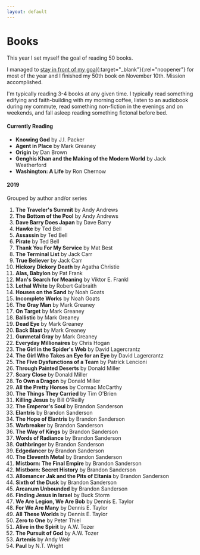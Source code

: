 ```yaml
---
layout: default
---
```


<h1 class="Page-title">Books</h1>

<p class="Lede">This year I set myself the goal of reading 50 books.</p>

I managed to [stay in front of my goal](https://www.goodreads.com/user/show/13207293-josh){:target="_blank"}{:rel="noopener"} for most of the year and I finished my 50th book on November 10th. Mission accomplished.

I'm typically reading 3-4 books at any given time. I typically read something edifying and faith-building with my
morning coffee, listen to an audiobook during my commute, read something non-fiction in the evenings and on weekends,
and fall asleep reading something fictonal before bed.

#### Currently Reading

- **Knowing God** by J.I. Packer
- **Agent in Place** by Mark Greaney
- **Origin** by Dan Brown
- **Genghis Khan and the Making of the Modern World** by Jack Weatherford
- **Washington: A Life** by Ron Chernow

#### 2019

Grouped by author and/or series

1. **The Traveler's Summit** by Andy Andrews
1. **The Bottom of the Pool** by Andy Andrews
1. **Dave Barry Does Japan** by Dave Barry
1. **Hawke** by Ted Bell
1. **Assassin** by Ted Bell
1. **Pirate** by Ted Bell
1. **Thank You For My Service** by Mat Best
1. **The Terminal List** by Jack Carr
1. **True Believer** by Jack Carr
1. **Hickory Dickory Death** by Agatha Christie
1. **Alas, Babylon** by Pat Frank
1. **Man's Search for Meaning** by Viktor E. Frankl
1. **Lethal White** by Robert Galbraith
1. **Houses on the Sand** by Noah Goats
1. **Incomplete Works** by Noah Goats
1. **The Gray Man** by Mark Greaney
1. **On Target** by Mark Greaney
1. **Ballistic** by Mark Greaney
1. **Dead Eye** by Mark Greaney
1. **Back Blast** by Mark Greaney
1. **Gunmetal Gray** by Mark Greaney
1. **Everyday Millionaires** by Chris Hogan
1. **The Girl in the Spider's Web** by David Lagercrantz
1. **The Girl Who Takes an Eye for an Eye** by David Lagercrantz
1. **The Five Dysfunctions of a Team** by Patrick Lencioni
1. **Through Painted Deserts** by Donald Miller
1. **Scary Close** by Donald Miller
1. **To Own a Dragon** by Donald Miller
1. **All the Pretty Horses** by Cormac McCarthy
1. **The Things They Carried** by Tim O'Brien
1. **Killing Jesus** by Bill O'Reilly
1. **The Emperor's Soul** by Brandon Sanderson
1. **Elantris** by Brandon Sanderson
1. **The Hope of Elantris** by Brandon Sanderson
1. **Warbreaker** by Brandon Sanderson
1. **The Way of Kings** by Brandon Sanderson
1. **Words of Radiance** by Brandon Sanderson
1. **Oathbringer** by Brandon Sanderson
1. **Edgedancer** by Brandon Sanderson
1. **The Eleventh Metal** by Brandon Sanderson
1. **Mistborn: The Final Empire** by Brandon Sanderson
1. **Mistborn: Secret History** by Brandon Sanderson
1. **Allomancer Jak and the Pits of Eltania** by Brandon Sanderson
1. **Sixth of the Dusk** by Brandon Sanderson
1. **Arcanum Unbounded** by Brandon Sanderson
1. **Finding Jesus in Israel** by Buck Storm
1. **We Are Legion, We Are Bob** by Dennis E. Taylor
1. **For We Are Many** by Dennis E. Taylor
1. **All These Worlds** by Dennis E. Taylor
1. **Zero to One** by Peter Thiel
1. **Alive in the Spirit** by A.W. Tozer
1. **The Pursuit of God** by A.W. Tozer
1. **Artemis** by Andy Weir
1. **Paul** by N.T. Wright
